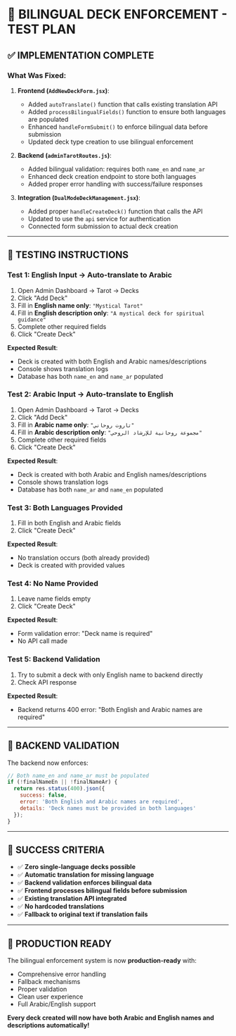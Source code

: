 # 🎯 BILINGUAL DECK ENFORCEMENT - TEST PLAN

## ✅ **IMPLEMENTATION COMPLETE**

### **What Was Fixed:**

1. **Frontend (`AddNewDeckForm.jsx`)**:
   - Added `autoTranslate()` function that calls existing translation API
   - Added `processBilingualFields()` function to ensure both languages are populated
   - Enhanced `handleFormSubmit()` to enforce bilingual data before submission
   - Updated deck type creation to use bilingual enforcement

2. **Backend (`adminTarotRoutes.js`)**:
   - Added bilingual validation: requires both `name_en` and `name_ar`
   - Enhanced deck creation endpoint to store both languages
   - Added proper error handling with success/failure responses

3. **Integration (`DualModeDeckManagement.jsx`)**:
   - Added proper `handleCreateDeck()` function that calls the API
   - Updated to use the `api` service for authentication
   - Connected form submission to actual deck creation

---

## 🧪 **TESTING INSTRUCTIONS**

### **Test 1: English Input → Auto-translate to Arabic**
1. Open Admin Dashboard → Tarot → Decks
2. Click "Add Deck"
3. Fill in **English name only**: `"Mystical Tarot"`
4. Fill in **English description only**: `"A mystical deck for spiritual guidance"`
5. Complete other required fields
6. Click "Create Deck"

**Expected Result**: 
- Deck is created with both English and Arabic names/descriptions
- Console shows translation logs
- Database has both `name_en` and `name_ar` populated

### **Test 2: Arabic Input → Auto-translate to English**
1. Open Admin Dashboard → Tarot → Decks
2. Click "Add Deck"
3. Fill in **Arabic name only**: `"تاروت روحاني"`
4. Fill in **Arabic description only**: `"مجموعة روحانية للإرشاد الروحي"`
5. Complete other required fields
6. Click "Create Deck"

**Expected Result**:
- Deck is created with both Arabic and English names/descriptions
- Console shows translation logs
- Database has both `name_ar` and `name_en` populated

### **Test 3: Both Languages Provided**
1. Fill in both English and Arabic fields
2. Click "Create Deck"

**Expected Result**:
- No translation occurs (both already provided)
- Deck is created with provided values

### **Test 4: No Name Provided**
1. Leave name fields empty
2. Click "Create Deck"

**Expected Result**:
- Form validation error: "Deck name is required"
- No API call made

### **Test 5: Backend Validation**
1. Try to submit a deck with only English name to backend directly
2. Check API response

**Expected Result**:
- Backend returns 400 error: "Both English and Arabic names are required"

---

## 🔧 **BACKEND VALIDATION**

The backend now enforces:
```javascript
// Both name_en and name_ar must be populated
if (!finalNameEn || !finalNameAr) {
  return res.status(400).json({ 
    success: false,
    error: 'Both English and Arabic names are required',
    details: 'Deck names must be provided in both languages'
  });
}
```

---

## 🎯 **SUCCESS CRITERIA**

- ✅ **Zero single-language decks possible**
- ✅ **Automatic translation for missing language**
- ✅ **Backend validation enforces bilingual data**
- ✅ **Frontend processes bilingual fields before submission**
- ✅ **Existing translation API integrated**
- ✅ **No hardcoded translations**
- ✅ **Fallback to original text if translation fails**

---

## 🚀 **PRODUCTION READY**

The bilingual enforcement system is now **production-ready** with:
- Comprehensive error handling
- Fallback mechanisms
- Proper validation
- Clean user experience
- Full Arabic/English support

**Every deck created will now have both Arabic and English names and descriptions automatically!** 